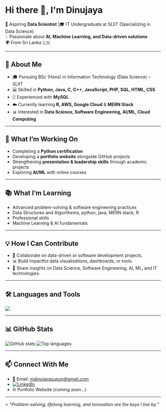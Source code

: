 # Hi there 👋, I'm Dinujaya

🚀 Aspiring **Data Scientist** |🎓 IT Undergraduate at SLIIT (Specializing in Data Science)  
💡 Passionate about **AI, Machine Learning, and Data-driven solutions**  
🌍 From Sri Lanka 🇱🇰  

---

## 🌟 About Me
- 🎓 Pursuing BSc (Hons) in Information Technology (Data Science) – SLIIT  
- 💻 Skilled in **Python, Java, C, C++, JavaScript, PHP, SQL, HTML, CSS**  
- 🗄️ Experienced with **MySQL**  
- ☁️ Currently learning **R, AWS, Google Cloud** & **MERN Stack** 
- 📊 Interested in **Data Science, Software Engineering, AI/ML, Cloud Computing**  

---

## 🔭 What I’m Working On
- Completing a **Python certification**  
- Developing a **portfolio website** alongside GitHub projects  
- Strengthening **presentation & leadership skills** through academic projects  
- Exploring **AI/ML** with online courses  

---

## 📚 What I’m Learning
- Advanced problem-solving & software engineering practices
- Data Structures and Algorithems, python, java, MERN stack, R
- Professional skills
- Machine Learning & AI fundamentals   

---

## 💡 How I Can Contribute
- 🧠 Collaborate on data-driven or software development projects.  
- 📊 Build impactful data visualizations, dashboards, or tools.  
- 🤝 Share insights on Data Science, Software Engineering, AI, ML, and IT technologies.  

---

## 🛠️ Languages and Tools
<p align="left">
  <img src="https://skillicons.dev/icons?i=python,java,cpp,c,mysql,php,js,html,css,mongodb,express,react,nodejs,postman,git,figma,kotlin,aws,gcp" />
</p>  

---

## 📊 GitHub Stats
<p align="left">
  <img src="https://github-readme-stats-nine-zeta-93.vercel.app/api?username=DinujayaSupun&show_icons=true&theme=tokyonight" alt="GitHub stats" />
  <img src="https://github-readme-stats-nine-zeta-93.vercel.app/api/top-langs/?username=DinujayaSupun&layout=compact&theme=tokyonight&count_private=true" alt="Top languages" />
</p>


---

## 📫 Connect With Me
- 📧 Email: mdinujayasupun@gmail.com
- [![LinkedIn](https://img.shields.io/badge/LinkedIn-Profile-blue?style=flat-square&logo=linkedin&logoColor=white)](https://www.linkedin.com/in/dinujaya-supun-81b161271)  
- 🌐 Portfolio Website *(coming soon...)*

---

⭐️ *“Problem-solving, lifelong learning, and innovation are the keys I live by.”*
